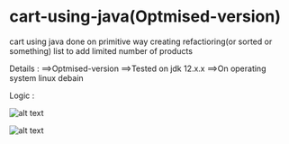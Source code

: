 # cart-using-java(Optmised-version)
cart using java done on primitive way creating refactioring(or sorted or something) list to add limited number of products

Details : 
    ==>Optmised-version
    ==>Tested on jdk 12.x.x
    ==>On operating system linux debain 

Logic : 

  ![alt text](https://github.com/[issei511]/[cart-using-java]/blob/[main]/1.jpg?raw=true)
  
  ![alt text]()

